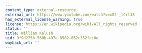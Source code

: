```yaml
---
content_type: external-resource
external_url: https://www.youtube.com/watch?v=x82-_lCrl38
has_external_license_warning: true
license: https://en.wikipedia.org/wiki/All_rights_reserved
status: ''
title: William Kalush
uid: 9f9d275b-560b-497e-8582-852c352fac0e
wayback_url: ''
---
```

